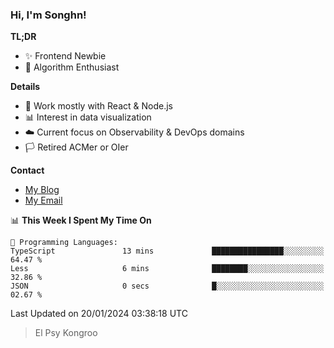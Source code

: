 ### Hi, I'm Songhn!

**TL;DR**

- ✨ Frontend Newbie
- 🎈 Algorithm Enthusiast

**Details**

- 🎯 Work mostly with React & Node.js
- 📊 Interest in data visualization
- ☁️ Current focus on Observability & DevOps domains
- 🏳️ Retired ACMer or OIer

**Contact**
- [My Blog](https://blog.songhn.com)
- [My Email](mailto:songhn233@gmail.com)

<!--START_SECTION:waka-->
📊 **This Week I Spent My Time On** 

```text
💬 Programming Languages: 
TypeScript               13 mins             ████████████████░░░░░░░░░   64.47 % 
Less                     6 mins              ████████░░░░░░░░░░░░░░░░░   32.86 % 
JSON                     0 secs              █░░░░░░░░░░░░░░░░░░░░░░░░   02.67 % 
```


 Last Updated on 20/01/2024 03:38:18 UTC
<!--END_SECTION:waka-->

> El Psy Kongroo
